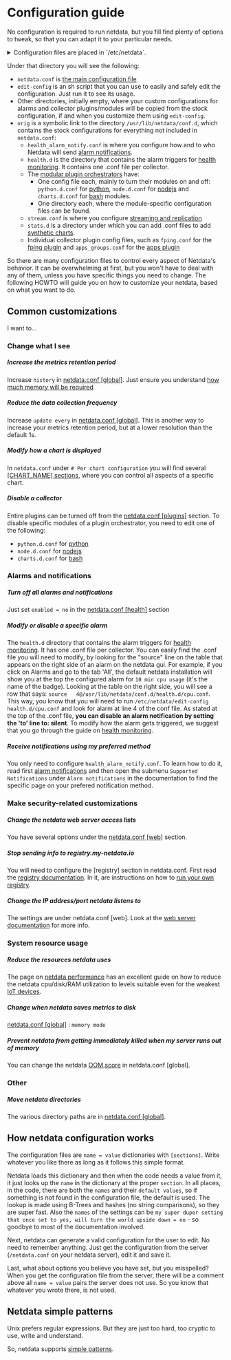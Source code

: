 # Configuration guide

No configuration is required to run netdata, but you fill find plenty of options to tweak, so that you can adapt it to your particular needs.

<details markdown="1"><summary>Configuration files are placed in `/etc/netdata`.</summary>
Depending on your installation method, Netdata will have been installed either directly under `/`, or under `/opt/netdata`. The paths mentioned here and in the documentation in general assume that your installation is under `/`. If it is not, you will find the exact same paths under `/opt/netdata` as well. (i.e. `/etc/netdata` will be `/opt/netdata/etc/netdata`).</details>

Under that directory you will see the following:
 - `netdata.conf` is [the main configuration file](../daemon/config/#daemon-configuration) 
 - `edit-config` is an sh script that you can use to easily and safely edit the configuration. Just run it to see its usage.
 - Other directories, initially empty, where your custom configurations for alarms and collector plugins/modules will be copied from the stock configuration, if and when you customize them using `edit-config`. 
 - `orig` is a symbolic link to the directory `/usr/lib/netdata/conf.d`, which contains the stock configurations for everything not included in `netdata.conf`:
    - `health_alarm_notify.conf` is where you configure how and to who Netdata will send [alarm notifications](../health/notifications/#netdata-alarm-notifications). 
    - `health.d` is the directory that contains the alarm triggers for [health monitoring](../health/#health-monitoring). It contains one .conf file per collector. 
    - The [modular plugin orchestrators](../collectors/plugins.d/#external-plugins-overview) have:
        -  One config file each, mainly to turn their modules on and off: `python.d.conf` for [python](../collectors/python.d.plugin/#pythondplugin), `node.d.conf` for [nodejs](../collectors/node.d.plugin/#nodedplugin) and `charts.d.conf` for [bash](../collectors/charts.d.plugin/#chartsdplugin) modules.
        - One directory each, where the module-specific configuration files can be found.
    - `stream.conf` is where you configure [streaming and replication](../streaming/#streaming-and-replication)
    -  `stats.d` is a directory under which you can add .conf files to add [synthetic charts](../collectors/statsd.plugin/#synthetic-statsd-charts).
    - Individual collector plugin config files, such as `fping.conf` for the [fping plugin](../collectors/fping.plugin/) and `apps_groups.conf` for the [apps plugin](../collectors/apps.plugin/) 

So there are many configuration files to control every aspect of Netdata's behavior. It can be overwhelming at first, but you won't have to deal with any of them, unless you have specific things you need to change. The following HOWTO will guide you on how to customize your netdata, based on what you want to do. 

## Common customizations

I want to... 

### Change what I see

##### Increase the metrics retention period

Increase `history` in [netdata.conf [global]](../daemon/config/#global-section-options). Just ensure you understand [how much memory will be required](../database)

##### Reduce the data collection frequency

Increase `update every` in [netdata.conf [global]](../daemon/config/#global-section-options). This is another way to increase your metrics retention period, but at a lower resolution than the default 1s.

##### Modify how a chart is displayed

In `netdata.conf` under `# Per chart configuration` you will find several [[CHART_NAME] sections](../daemon/config/#per-chart-configuration), where you can control all aspects of a specific chart. 

##### Disable a collector

Entire plugins can be turned off from the [netdata.conf [plugins]](../daemon/config/#plugins-section-options) section. To disable specific modules of a plugin orchestrator, you need to edit one of the following:
- `python.d.conf` for [python](../collectors/python.d.plugin/#pythondplugin)
- `node.d.conf` for [nodejs](../collectors/node.d.plugin/#nodedplugin)
- `charts.d.conf` for [bash](../collectors/charts.d.plugin/#chartsdplugin)

### Alarms and notifications

##### Turn off all alarms and notifications

Just set `enabled = no` in the [netdata.conf [health]](../daemon/config/#health-section-options) section

##### Modify or disable a specific alarm

The `health.d` directory that contains the alarm triggers for [health monitoring](../health/#health-monitoring). It has one .conf file per collector. You can easily find the .conf file you will need to modify, by looking for the "source" line on the table that appears on the right side of an alarm on the netdata gui. For example, if you click on Alarms and go to the tab 'All', the default netdata installation will show you at the top the configured alarm for `10 min cpu usage` (it's the name of the badge). Looking at the table on the right side, you will see a row that says: `source	4@/usr/lib/netdata/conf.d/health.d/cpu.conf`. This way, you know that you will need to run `/etc/netdata/edit-config health.d/cpu.conf` and look for alarm at line 4 of the conf file. As stated at the top of the .conf file, **you can disable an alarm notification by setting the 'to' line to: silent**.
To modify how the alarm gets triggered, we suggest that you go through the guide on [health monitoring](../health/#health-monitoring).

##### Receive notifications using my preferred method

You only need to configure `health_alarm_notify.conf`. To learn how to do it, read first [alarm notifications](../health/notifications/#netdata-alarm-notifications) and then open the submenu `Supported Notifications` under `Alarm notifications` in the documentation to find the specific page on your prefered notification method. 

### Make security-related customizations

##### Change the netdata web server access lists

You have several options under the [netdata.conf [web]](../web/server/#access-lists) section. 

##### Stop sending info to registry.my-netdata.io

You will need to configure the [registry] section in netdata.conf. First read the [registry documentation](../registry). In it, are instructions on how to [run your own registry](../registry/#run-your-own-registry).

##### Change the IP address/port netdata listens to

The settings are under netdata.conf [web]. Look at the [web server documentation](../web/server/#binding-netdata-to-multiple-ports) for more info.

### System resource usage

##### Reduce the resources netdata uses

The page on [netdata performance](Performance.md) has an excellent guide on how to reduce the netdata cpu/disk/RAM utilization to levels suitable even for the weakest [IoT devices](netdata-for-IoT.md).

##### Change when netdata saves metrics to disk

[netdata.conf [global]](../daemon/config/#global-section-options) : `memory mode`</details>

##### Prevent netdata from getting immediately killed when my server runs out of memory

You can change the netdata [OOM score](../daemon/#oom-score) in netdata.conf [global]. 

### Other

##### Move netdata directories

The various directory paths are in [netdata.conf [global]](../daemon/config/#global-section-options).


## How netdata configuration works

The configuration files are `name = value` dictionaries with `[sections]`. Write whatever you like there as long as it follows this simple format.

Netdata loads this dictionary and then when the code needs a value from it, it just looks up the `name` in the dictionary at the proper `section`. In all places, in the code, there are both the `names` and their `default values`, so if something is not found in the configuration file, the default is used. The lookup is made using B-Trees and hashes (no string comparisons), so they are super fast. Also the `names` of the settings can be `my super duper setting that once set to yes, will turn the world upside down = no` - so goodbye to most of the documentation involved.

Next, netdata can generate a valid configuration for the user to edit. No need to remember anything. Just get the configuration from the server (`/netdata.conf` on your netdata server), edit it and save it.

Last, what about options you believe you have set, but you misspelled?When you get the configuration file from the server, there will be a comment above all `name = value` pairs the server does not use. So you know that whatever you wrote there, is not used.

## Netdata simple patterns

Unix prefers regular expressions. But they are just too hard, too cryptic to use, write and understand.

So, netdata supports [simple patterns](../libnetdata/simple_pattern/). 
